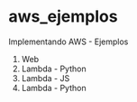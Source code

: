 # aws_ejemplos
Implementando AWS - Ejemplos

1. Web
2. Lambda - Python
3. Lambda - JS
4. Lambda - Python
